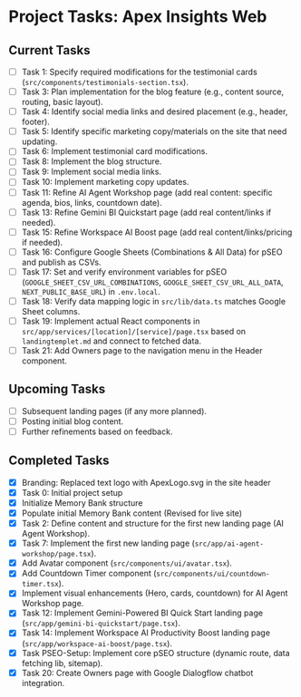 # Project Tasks: Apex Insights Web

## Current Tasks

*   [ ] Task 1: Specify required modifications for the testimonial cards (`src/components/testimonials-section.tsx`).
*   [ ] Task 3: Plan implementation for the blog feature (e.g., content source, routing, basic layout).
*   [ ] Task 4: Identify social media links and desired placement (e.g., header, footer).
*   [ ] Task 5: Identify specific marketing copy/materials on the site that need updating.
*   [ ] Task 6: Implement testimonial card modifications.
*   [ ] Task 8: Implement the blog structure.
*   [ ] Task 9: Implement social media links.
*   [ ] Task 10: Implement marketing copy updates.
*   [ ] Task 11: Refine AI Agent Workshop page (add real content: specific agenda, bios, links, countdown date).
*   [ ] Task 13: Refine Gemini BI Quickstart page (add real content/links if needed).
*   [ ] Task 15: Refine Workspace AI Boost page (add real content/links/pricing if needed).
*   [ ] Task 16: Configure Google Sheets (Combinations & All Data) for pSEO and publish as CSVs.
*   [ ] Task 17: Set and verify environment variables for pSEO (`GOOGLE_SHEET_CSV_URL_COMBINATIONS`, `GOOGLE_SHEET_CSV_URL_ALL_DATA`, `NEXT_PUBLIC_BASE_URL`) in `.env.local`.
*   [ ] Task 18: Verify data mapping logic in `src/lib/data.ts` matches Google Sheet columns.
*   [ ] Task 19: Implement actual React components in `src/app/services/[location]/[service]/page.tsx` based on `landingtemplet.md` and connect to fetched data.
*   [ ] Task 21: Add Owners page to the navigation menu in the Header component.

## Upcoming Tasks

*   [ ] Subsequent landing pages (if any more planned).
*   [ ] Posting initial blog content.
*   [ ] Further refinements based on feedback.

## Completed Tasks

*   [x] Branding: Replaced text logo with ApexLogo.svg in the site header
*   [x] Task 0: Initial project setup
*   [x] Initialize Memory Bank structure
*   [x] Populate initial Memory Bank content (Revised for live site)
*   [x] Task 2: Define content and structure for the first new landing page (AI Agent Workshop).
*   [x] Task 7: Implement the first new landing page (`src/app/ai-agent-workshop/page.tsx`).
*   [x] Add Avatar component (`src/components/ui/avatar.tsx`).
*   [x] Add Countdown Timer component (`src/components/ui/countdown-timer.tsx`).
*   [x] Implement visual enhancements (Hero, cards, countdown) for AI Agent Workshop page.
*   [x] Task 12: Implement Gemini-Powered BI Quick Start landing page (`src/app/gemini-bi-quickstart/page.tsx`).
*   [x] Task 14: Implement Workspace AI Productivity Boost landing page (`src/app/workspace-ai-boost/page.tsx`).
*   [x] Task PSEO-Setup: Implement core pSEO structure (dynamic route, data fetching lib, sitemap).
*   [x] Task 20: Create Owners page with Google Dialogflow chatbot integration. 